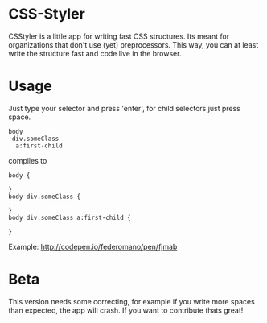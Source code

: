 CSS-Styler
==========

CSStyler is a little app for writing fast CSS structures. Its meant for organizations that don't use (yet) preprocessors. This way, you can at least write the structure fast and code live in the browser.

Usage
==========

Just type your selector and press 'enter', for child selectors just press space.
```
body
 div.someClass
  a:first-child
```
compiles to
```
body {

}
body div.someClass {

}
body div.someClass a:first-child {

}
```
Example: http://codepen.io/federomano/pen/fjmab

Beta
==========
This version needs some correcting, for example if you write more spaces than expected, the app will crash. If you want to contribute thats great!
